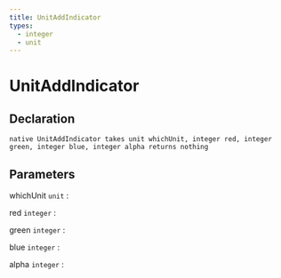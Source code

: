 ```yaml
---
title: UnitAddIndicator
types:
  - integer
  - unit
---
```


# UnitAddIndicator

## Declaration

```jass
native UnitAddIndicator takes unit whichUnit, integer red, integer green, integer blue, integer alpha returns nothing
```

## Parameters
whichUnit `unit`
: 

red `integer`
: 

green `integer`
: 

blue `integer`
: 

alpha `integer`
: 
